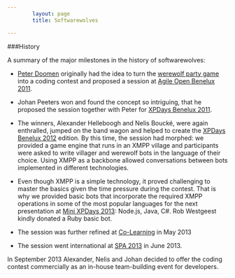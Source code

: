 ```yaml
---
        layout: page
        title: Softwarewolves

---
```


###History

<style typ="text/css">
    #menu_about, #menu_about a {
        background: #323232;
        color:white;
    }
</style>
A summary of the major milestones in the history of softwarewolves:

* [Peter Doomen](http://www.linkedin.com/pub/peter-doomen/1/460/33) originally had the idea to turn the <a href="http://en.wikipedia.org/wiki/Mafia_(party_game)">werewolf party game</a> into a coding contest and proposed a session at [Agile Open Benelux 2011](http://www.agileopen.net/agile-open-belgium-2011).

* Johan Peeters won and found the concept so intriguing, that he proposed the session together with Peter for [XPDays Benelux 2011](http://www.xpday.be/Xpday2011/sessions/Agile%20Werewolves.html).

* The winners, Alexander Helleboogh and Nelis Bouck&eacute;, were again enthralled, jumped on the band wagon and helped to create the [XPDays Benelux 2012](http://www.xpday.be/Xpday2012/public_program/sessions/91/public.html) edition.
By this time, the session had morphed: we provided a game engine that runs in an XMPP village and participants were asked to write villager and werewolf bots in the language of their choice.
Using XMPP as a backbone allowed conversations between bots implemented in different technologies.


* Even though XMPP is a simple technology, it proved challenging to master the basics given the time pressure during the contest. That is why we provided basic bots that incorporate the required XMPP operations in some of the most popular languages for the next presentation at [Mini XPDays 2013](http://www.xpdays.net/Xpday2013/Mini%20XPDay/Program.html#session_91): Node.js, Java, C#. Rob Westgeest kindly donated a Ruby basic bot.

* The session was further refined at [Co-Learning](http://www.co-learning.be/Gameday) in May 2013

* The session went international at [SPA 2013](http://www.spaconference.org/spa2013/sessions/session499.html) in June 2013.

In September 2013 Alexander, Nelis and Johan decided to offer the coding contest commercially as an in-house team-building event for developers.


